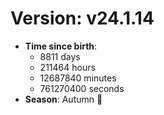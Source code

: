 # Version: v24.1.14
- **Time since birth**:
  - 8811 days
  - 211464 hours
  - 12687840 minutes
  - 761270400 seconds
- **Season**: Autumn 🍁
